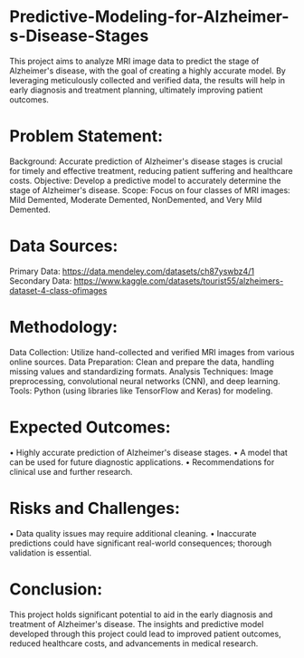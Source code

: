 # Predictive-Modeling-for-Alzheimer-s-Disease-Stages
This project aims to analyze MRI image data to predict the stage of Alzheimer's disease, with the goal of creating a highly accurate model. By leveraging meticulously collected and verified data, the results will help in early diagnosis and treatment planning, ultimately improving patient outcomes.
# Problem Statement:
Background: Accurate prediction of Alzheimer's disease stages is crucial for timely and
effective treatment, reducing patient suffering and healthcare costs.
Objective: Develop a predictive model to accurately determine the stage of Alzheimer's disease.
Scope: Focus on four classes of MRI images: Mild Demented, Moderate Demented, NonDemented, and Very Mild Demented.
# Data Sources:
Primary Data: https://data.mendeley.com/datasets/ch87yswbz4/1
Secondary Data: https://www.kaggle.com/datasets/tourist55/alzheimers-dataset-4-class-ofimages
# Methodology:
Data Collection: Utilize hand-collected and verified MRI images from various online sources.
Data Preparation: Clean and prepare the data, handling missing values and standardizing
formats.
Analysis Techniques: Image preprocessing, convolutional neural networks (CNN), and deep
learning.
Tools: Python (using libraries like TensorFlow and Keras) for modeling.
# Expected Outcomes:
• Highly accurate prediction of Alzheimer's disease stages.
• A model that can be used for future diagnostic applications.
• Recommendations for clinical use and further research.
# Risks and Challenges:
• Data quality issues may require additional cleaning.
• Inaccurate predictions could have significant real-world consequences; thorough
validation is essential.
# Conclusion:
This project holds significant potential to aid in the early diagnosis and treatment of Alzheimer's
disease. The insights and predictive model developed through this project could lead to improved
patient outcomes, reduced healthcare costs, and advancements in medical research.
